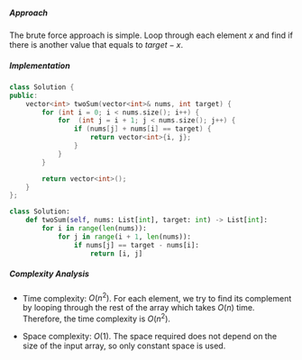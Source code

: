 ##### Approach

The brute force approach is simple. Loop through each element $x$ and find if there is another value that equals to $target - x$.

##### Implementation

```cpp
class Solution {
public:
    vector<int> twoSum(vector<int>& nums, int target) {
        for (int i = 0; i < nums.size(); i++) {
            for  (int j = i + 1; j < nums.size(); j++) {
                if (nums[j] + nums[i] == target) {
                    return vector<int>{i, j};
                }
            }
        }

        return vector<int>();
    }
};
```

```python
class Solution:
    def twoSum(self, nums: List[int], target: int) -> List[int]:
        for i in range(len(nums)):
            for j in range(i + 1, len(nums)):
                if nums[j] == target - nums[i]:
                    return [i, j]
```

##### Complexity Analysis

-   Time complexity: $O(n^2)$.
    For each element, we try to find its complement by looping through the rest of the array which takes $O(n)$ time.
    Therefore, the time complexity is $O(n^2)$.

-   Space complexity: $O(1)$.
    The space required does not depend on the size of the input array, so only constant space is used.

